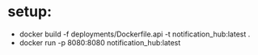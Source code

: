 # setup:

- docker build -f deployments/Dockerfile.api -t notification_hub:latest .
- docker run -p 8080:8080 notification_hub:latest
